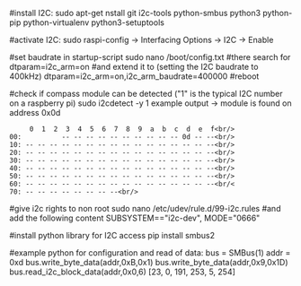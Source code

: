 #install I2C:
sudo apt-get nstall git i2c-tools python-smbus python3 python-pip python-virtualenv python3-setuptools

#activate I2C:
sudo raspi-config
-> Interfacing Options
-> I2C -> Enable

#set baudrate in startup-script
sudo nano /boot/config.txt
#there search for 
dtparam=i2c_arm=on
#and extend it to (setting the I2C baudrate to 400kHz)
dtparam=i2c_arm=on,i2c_arm_baudrate=400000
#reboot

#check if compass module can be detected ("1" is the typical I2C number on a raspberry pi)
sudo i2cdetect -y 1
example output -> module is found on address 0x0d
```
     0  1  2  3  4  5  6  7  8  9  a  b  c  d  e  f<br/>
00:          -- -- -- -- -- -- -- -- -- -- 0d -- --<br/>
10: -- -- -- -- -- -- -- -- -- -- -- -- -- -- -- --<br/>
20: -- -- -- -- -- -- -- -- -- -- -- -- -- -- -- --<br/>
30: -- -- -- -- -- -- -- -- -- -- -- -- -- -- -- --<br/>
40: -- -- -- -- -- -- -- -- -- -- -- -- -- -- -- --<br/>
50: -- -- -- -- -- -- -- -- -- -- -- -- -- -- -- --<br/>
60: -- -- -- -- -- -- -- -- -- -- -- -- -- -- -- --<br/<
70: -- -- -- -- -- -- -- --<br/>
```
#give i2c rights to non root
sudo nano /etc/udev/rule.d/99-i2c.rules
#and add the following content
SUBSYSTEM=="i2c-dev", MODE="0666"

#install python library for I2C access
pip install smbus2

#example python for configuration and read of data:
bus = SMBus(1)
addr = 0xd
bus.write_byte_data(addr,0xB,0x1)
bus.write_byte_data(addr,0x9,0x1D)
bus.read_i2c_block_data(addr,0x0,6)
[23, 0, 191, 253, 5, 254]

